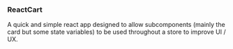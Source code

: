 ### React Cart 

A quick and simple react app designed to allow subcomponents (mainly the card but some state variables) to be used throughout a store to improve UI / UX.
 
 
